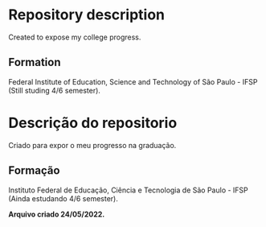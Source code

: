 
# Repository description
Created to expose my college progress.

## Formation
Federal Institute of Education, Science and Technology of São Paulo - IFSP (Still studing 4/6 semester).

# Descrição do repositorio
Criado para expor o meu progresso na graduação.

## Formação
Instituto Federal de Educação, Ciência e Tecnologia de São Paulo - IFSP (Ainda estudando 4/6 semester).


**Arquivo criado 24/05/2022.**
